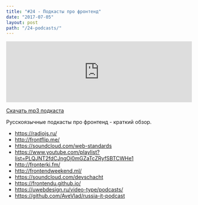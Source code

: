 ```yaml
---
title: "#24 - Подкасты про фронтенд"
date: "2017-07-05"
layout: post
path: "/24-podcasts/"
---
```


<iframe width="100%" height="166" scrolling="no" frameborder="no" src="https://w.soundcloud.com/player/?url=https%3A//api.soundcloud.com/tracks/331676355&amp;color=ff5500&amp;auto_play=false&amp;hide_related=false&amp;show_comments=true&amp;show_user=true&amp;show_reposts=false"></iframe>

<a href="https://5minreact.podster.fm/24/download/audio.mp3?download=yes&media=file"><i class="fa fa-download"></i> Скачать mp3 подкаста</a>

Русскоязычные подкасты про фронтенд - краткий обзор.

- https://radiojs.ru/
- http://frontflip.me/
- https://soundcloud.com/web-standards
- https://www.youtube.com/playlist?list=PLQJNT2fdCJngOj0mGZaTcZRyfSBTCWHe1
- http://fronterki.fm/
- http://frontendweekend.ml/
- https://soundcloud.com/devschacht
- https://frontendu.github.io/
- https://uwebdesign.ru/video-type/podcasts/
- https://github.com/AveVlad/russia-it-podcast



